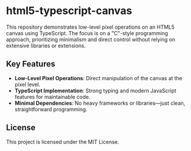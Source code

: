 # html5-typescript-canvas

This repository demonstrates low-level pixel operations on an HTML5 canvas using TypeScript. The focus is on a "C"-style programming approach, prioritizing minimalism and direct control without relying on extensive libraries or extensions.

## Key Features
- **Low-Level Pixel Operations**: Direct manipulation of the canvas at the pixel level.
- **TypeScript Implementation**: Strong typing and modern JavaScript features for maintainable code.
- **Minimal Dependencies**: No heavy frameworks or libraries—just clean, straightforward programming.

## License
This project is licensed under the MIT License.
